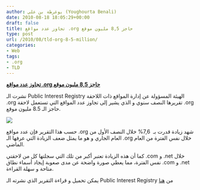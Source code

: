 ```yaml
---
author: يوغرطة بن علي (Youghourta Benali)
date: 2010-08-18 18:05:29+00:00
draft: false
title: تجاوز عدد مواقع .org حاجز 8,5 مليون موقع
type: post
url: /2010/08/tld-org-8-5-million/
categories:
- Web
tags:
- .org
- TLD
---
```


[**تجاوز عدد مواقع .org حاجز 8,5 مليون موقع**](http://www.it-scoop.com/2010/08/tld-org-8-5-million/ )


نشرت الـ Public Interest Registry الهيئة المسؤولة عن إدارة المواقع ذات اللاحقة .org تقريرها النصف سنوي و الذي يشير إلى تجاوز عدد المواقع التي تستعمل لاحقة .org حاجز الـ 8.5 مليون موقع.

[![](http://www.it-scoop.com/wp-content/uploads/2010/08/pir-org.png)
](http://www.it-scoop.com/2010/08/tld-org-8-5-million/ )

حسب هذا التقرير فإن عدد مواقع .org شهد زيادة قدرت بـ  7,6% خلال النصف الأول من العام الجاري و هو ما يمثل ضعف الزيادة التي عرفها الـ .org خلال نفس الفترة من العام الماضي.

كما أن هذه الزيادة تعتبر أكبر من تلك التي سجلتها كل من لاحقتي .com و .net خلال نفس الفترة، مما يعطي صورة واضحة عن مدى صعوبة إيجاد أسماء نطاق .com و .net متاحة و سهلة القراءة.

يمكن تحميل و قراءة التقرير الذي نشرته الـ Public Interest Registry من [هنا](http://pir.org/pdf/dashboard_1H_2010.pdf)
